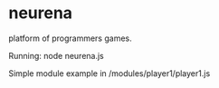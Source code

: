 neurena
============

platform of programmers games.

Running: node neurena.js

Simple module example in /modules/player1/player1.js

